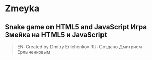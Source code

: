 # Zmeyka
Snake game on HTML5 and JavaScript
Игра Змейка на HTML5 и JavaScript
------------------------------------
>EN: Created by Dmitry Erlichenkov
>RU: Создано Дмитрием Ерлыченковым
